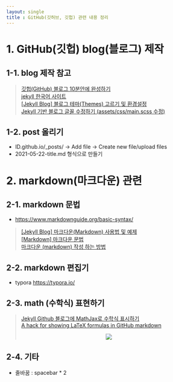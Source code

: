 ```yaml
---
layout: single
title : GitHub(깃허브, 깃헙) 관련 내용 정리
---
```


# 1. GitHub(깃헙) blog(블로그) 제작


## 1-1. blog 제작 참고
> [깃헙(GitHub) 블로그 10분안에 완성하기](https://www.youtube.com/watch?v=ACzFIAOsfpM)  
> [jekyll 한국어 사이트](https://jekyllrb-ko.github.io/)  
> [[Jekyll Blog] 블로그 테마(Themes) 고르기 및 환경설정](https://theorydb.github.io/envops/2019/05/02/envops-blog-theme/)  
> [Jekyll 기반 블로그 글꼴 수정하기 (assets/css/main.scss 수정)](https://evenharder.github.io/blog/jekyll-change-fonts/)  
  
## 1-2. post 올리기  
  * ID.github.io/_posts/ → Add file → Create new file/upload files  
  * 2021-05-22-title.md 형식으로 만들기  
  
  
# 2. markdown(마크다운) 관련

## 2-1. markdown 문법  
* <https://www.markdownguide.org/basic-syntax/>  
> [[Jekyll Blog] 마크다운(Markdown) 사용법 및 예제](https://theorydb.github.io/envops/2019/05/22/envops-blog-how-to-use-md/)  
> [[Markdown] 마크다운 문법](https://simhyejin.github.io/2016/06/30/Markdown-syntax/)  
> [마크다운 (markdown) 작성 하는 방법](https://afsdzvcx123.tistory.com/entry/%EB%A7%88%ED%81%AC%EB%8B%A4%EC%9A%B4-markdown-%EC%9E%91%EC%84%B1-%ED%95%98%EB%8A%94-%EB%B0%A9%EB%B2%95)  

## 2-2. markdown 편집기 
* typora  <https://typora.io/>  
  
## 2-3. math (수학식) 표현하기
> [Jekyll Github 블로그에 MathJax로 수학식 표시하기](https://mkkim85.github.io/blog-apply-mathjax-to-jekyll-and-github-pages/#mathjax-%EC%A0%81%EC%9A%A9-%EB%B0%A9%EB%B2%95)  
> [A hack for showing LaTeX formulas in GitHub markdown](https://gist.github.com/a-rodin/fef3f543412d6e1ec5b6cf55bf197d7b)  
> <div align="center"><img style="background: white;" src="https://render.githubusercontent.com/render/math?math=\Large P(x)%20%3D%20%5Cfrac%7B1%7D%7B%5Csigma%5Csqrt%7B2%5Cpi%7D%7D%20e%5E%7B%5Cfrac%7B-(x-%5Cmu)%5E2%7D%7B2%5Csigma%5E2%7D%7D%0D"></div>  

## 2-4. 기타  
* 줄바꿈 : spacebar * 2  
  
